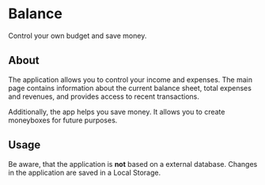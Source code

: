 # Balance
Control your own budget and save money.

## About

The application allows you to control your income and expenses. The main page contains information about the current balance sheet, total expenses and revenues, and provides access to recent transactions.

Additionally, the app helps you save money. It allows you to create moneyboxes for future purposes.


## Usage

Be aware, that the application is **not** based on a external database.
Changes in the application are saved in a Local Storage.
